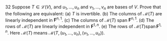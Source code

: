 32 Suppose $T \in \mathcal{L}(V)$, and $u_{1}, \ldots, u_{n}$ and $v_{1}, \ldots, v_{n}$ are bases of $V$. Prove that the following are equivalent:
(a) $T$ is invertible.
(b) The columns of $\mathcal{M}(T)$ are linearly independent in $\mathbf{F}^{n, 1}$.
(c) The columns of $\mathcal{M}(T)$ span $\mathbf{F}^{n, 1}$.
(d) The rows of $\mathcal{M}(T)$ are linearly independent in $\mathbf{F}^{1, n}$.
(e) The rows of $\mathcal{M}(T) \operatorname{span} \mathbf{F}^{1, n}$.
Here $\mathcal{M}(T)$ means $\mathcal{M}\left(T,\left(u_{1}, \ldots, u_{n}\right),\left(v_{1}, \ldots, u_{n}\right)\right)$.
